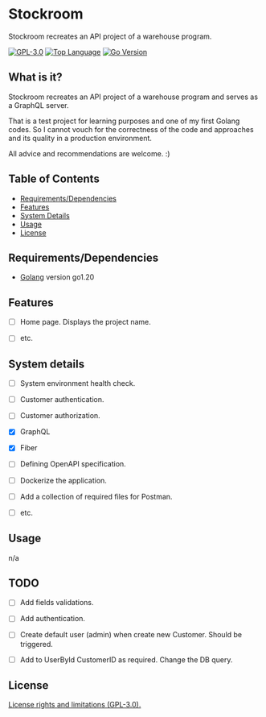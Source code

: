 # Stockroom #
Stockroom recreates an API project of a warehouse program.


[![GPL-3.0][shield-license]](#)
[![Top Language][top-language]](#)
[![Go Version][go-version]](#)



## What is it? ##

Stockroom recreates an API project of a warehouse program and serves as a
GraphQL server.

That is a test project for learning purposes and one of my first Golang codes.
So I cannot vouch for the correctness of the code and approaches and its quality
in a production environment.

All advice and recommendations are welcome. :)


## Table of Contents ##

* [Requirements/Dependencies](#requirements/dependencies)
* [Features](#features)
* [System Details](#system-details)
* [Usage](#usage)
* [License](#license)


## Requirements/Dependencies ##

- [Golang](https://go.dev/dl/) version go1.20




## Features ##

- [ ] Home page. Displays the project name.
- [ ] etc.




## System details ##

- [ ] System environment health check.
- [ ] Customer authentication.
- [ ] Customer authorization.

- [x] GraphQL
- [x] Fiber
- [ ] Defining OpenAPI specification.
- [ ] Dockerize the application.
- [ ] Add a collection of required files for Postman.
- [ ] etc.



## Usage ##

n/a


## TODO ##

- [ ] Add fields validations.
- [ ] Add authentication.
- [ ] Create default user (admin) when create new Customer. Should be triggered.
- [ ] Add to UserById CustomerID as required. Change the DB query.




## License ##

[License rights and limitations
(GPL-3.0).](https://github.com/slaff-bg/stockroom/blob/main/LICENSE)




[shield-license]:https://img.shields.io/github/license/slaff-bg/stockroom?logo=github
[top-language]:https://img.shields.io/github/languages/top/slaff-bg/stockroom?logo=github
[go-version]:https://img.shields.io/github/go-mod/go-version/slaff-bg/stockroom?logo=github

